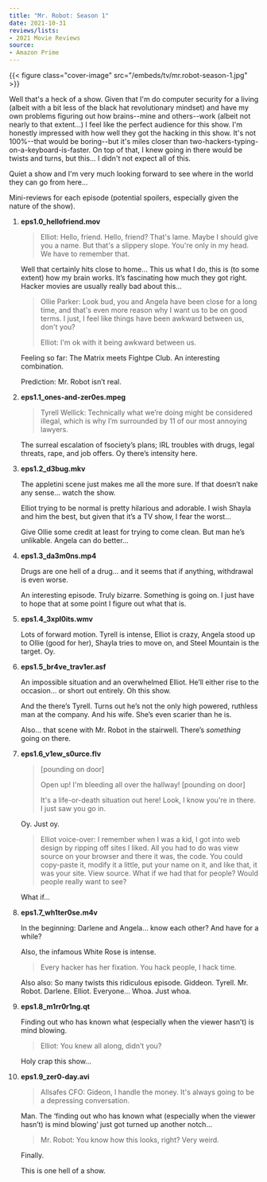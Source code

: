 ```yaml
---
title: "Mr. Robot: Season 1"
date: 2021-10-31
reviews/lists:
- 2021 Movie Reviews
source:
- Amazon Prime
---
```

{{< figure class="cover-image" src="/embeds/tv/mr.robot-season-1.jpg" >}}

Well that's a heck of a show. Given that I'm do computer security for a living (albeit with a bit less of the black hat revolutionary mindset) and have my own problems figuring out how brains--mine and others--work (albeit not nearly to that extent...) I feel like the perfect audience for this show. I'm honestly impressed with how well they got the hacking in this show. It's not 100%--that would be boring--but it's miles closer than two-hackers-typing-on-a-keyboard-is-faster. On top of that, I knew going in there would be twists and turns, but this... I didn't not expect all of this.

Quiet a show and I'm very much looking forward to see where in the world they can go from here...

Mini-reviews for each episode (potential spoilers, especially given the nature of the show).

1. **eps1.0_hellofriend.mov**

    > Elliot: Hello, friend. Hello, friend? That's lame. Maybe I should give you a name. But that's a slippery slope. You're only in my head. We have to remember that.

    Well that certainly hits close to home… This us what I do, this is (to some extent) how my brain works. It’s fascinating how much they got right. Hacker movies are usually really bad about this…

    > Ollie Parker: Look bud, you and Angela have been close for a long time, and that's even more reason why I want us to be on good terms. I just, I feel like things have been awkward between us, don't you?
    >
    > Elliot: I'm ok with it being awkward between us.

    Feeling so far: The Matrix meets Fightpe Club. An interesting combination.

    Prediction: Mr. Robot isn’t real.

2. **eps1.1_ones-and-zer0es.mpeg**

    > Tyrell Wellick: Technically what we’re doing might be considered illegal, which is why I’m surrounded by 11 of our most annoying lawyers.

    The surreal escalation of fsociety’s plans; IRL troubles with drugs, legal threats, rape, and job offers. Oy there’s intensity here.

3. **eps1.2_d3bug.mkv**

    The appletini scene just makes me all the more sure. If that doesn’t nake any sense… watch the show. 

    Elliot trying to be normal is pretty hilarious and adorable. I wish Shayla and him the best, but given that it’s a TV show, I fear the worst…

    Give Ollie some credit at least for trying to come clean. But man he’s unlikable.   Angela can do better…

4. **eps1.3_da3m0ns.mp4**

    Drugs are one hell of a drug… and it seems that if anything, withdrawal is even worse. 

    An interesting episode. Truly bizarre. Something is going on. I just have to hope that at some point I figure out what that is. 

5. **eps1.4_3xpl0its.wmv**

    Lots of forward motion. Tyrell is intense, Elliot is crazy, Angela stood up to Ollie (good for her), Shayla tries to move on, and Steel Mountain is the target. Oy. 

6. **eps1.5_br4ve_trav1er.asf**

    An impossible situation and an overwhelmed Elliot. He’ll either rise to the occasion… or short out entirely. Oh this show. 

    And the there’s Tyrell. Turns out he’s not the only high powered, ruthless man at the company. And his wife. She’s even scarier than he is. 

    Also… that scene with Mr. Robot in the stairwell. There’s *something* going on there. 

7. **eps1.6_v1ew_s0urce.flv**

    > [pounding on door] 
    >
    > Open up! I'm bleeding all over the hallway! 
    > [pounding on door] 
    > 
    > It's a life-or-death situation out here! Look, I know you're in there. I just saw you go in.

    Oy. Just oy.

    > Elliot voice-over: I remember when I was a kid, I got into web design by ripping off sites I liked. All you had to do was view source on your browser and there it was, the code. You could copy-paste it, modify it a little, put your name on it, and like that, it was your site. View source. What if we had that for people? Would people really want to see?

    What if…

8. **eps1.7_wh1ter0se.m4v**

    In the beginning: Darlene and Angela… know each other? And have for a while?

    Also, the infamous White Rose is intense. 

    > Every hacker has her fixation. You hack people, I hack time.

   Also also: So many twists this ridiculous episode. Giddeon. Tyrell. Mr. Robot. Darlene. Elliot. Everyone… Whoa. Just whoa. 

9. **eps1.8_m1rr0r1ng.qt**

    Finding out who has known what (especially when the viewer hasn’t) is mind blowing. 

    > Elliot: You knew all along, didn’t you?

    Holy crap this show…

10. **eps1.9_zer0-day.avi**

    > Allsafes CFO: Gideon, I handle the money. It's always going to be a depressing conversation.

    Man. The ‘finding out who has known what (especially when the viewer hasn’t) is mind blowing’ just got turned up another notch…

    > Mr. Robot: You know how this looks, right? Very weird.

    Finally. 

    This is one hell of a show. 